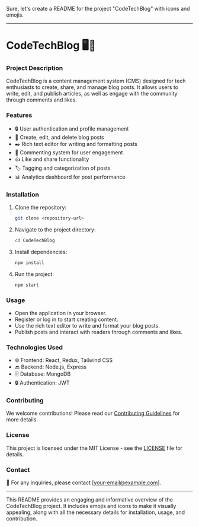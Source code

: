 Sure, let's create a README for the project "CodeTechBlog" with icons and emojis.

---

# CodeTechBlog 🖥️📝

### Project Description
CodeTechBlog is a content management system (CMS) designed for tech enthusiasts to create, share, and manage blog posts. It allows users to write, edit, and publish articles, as well as engage with the community through comments and likes.

### Features
- 🔒 User authentication and profile management
- 📝 Create, edit, and delete blog posts
- ✒️ Rich text editor for writing and formatting posts
- 💬 Commenting system for user engagement
- 👍 Like and share functionality
- 🏷️ Tagging and categorization of posts
- 📊 Analytics dashboard for post performance

### Installation
1. Clone the repository: 
   ```sh
   git clone <repository-url>
   ```
2. Navigate to the project directory: 
   ```sh
   cd CodeTechBlog
   ```
3. Install dependencies: 
   ```sh
   npm install
   ```
4. Run the project: 
   ```sh
   npm start
   ```

### Usage
- Open the application in your browser.
- Register or log in to start creating content.
- Use the rich text editor to write and format your blog posts.
- Publish posts and interact with readers through comments and likes.

### Technologies Used
- 🌐 Frontend: React, Redux, Tailwind CSS
- 🔙 Backend: Node.js, Express
- 🗄️ Database: MongoDB
- 🔒 Authentication: JWT

### Contributing
We welcome contributions! Please read our [Contributing Guidelines](CONTRIBUTING.md) for more details.

### License
This project is licensed under the MIT License - see the [LICENSE](LICENSE) file for details.

### Contact
📧 For any inquiries, please contact [your-email@example.com].

---

This README provides an engaging and informative overview of the CodeTechBlog project. It includes emojis and icons to make it visually appealing, along with all the necessary details for installation, usage, and contribution.
